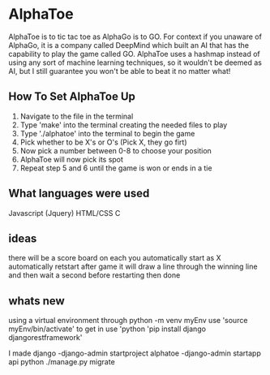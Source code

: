 # AlphaToe
AlphaToe is to tic tac toe as AlphaGo is to GO. For context if you unaware of AlphaGo, it is a company called DeepMind which built an AI that has the capability
to play the game called GO. AlphaToe uses a hashmap instead of using any sort of machine learning techniques, so it wouldn't be deemed as AI, but I still guarantee 
you won't be able to beat it no matter what!

## How To Set AlphaToe Up

1. Navigate to the file in the terminal
2. Type 'make' into the terminal creating the needed files to play
3. Type './alphatoe' into the terminal to begin the game
4. Pick whether to be X's or O's (Pick X, they go firt)
5. Now pick a number between 0-8 to choose your position
6. AlphaToe will now pick its spot 
7. Repeat step 5 and 6 until the game is won or ends in a tie 

## What languages were used
Javascript (Jquery)
HTML/CSS
C 

## ideas
there will be a score board on each
you automatically start as X
automatically retstart after game
it will draw a line through the winning line and then wait a second before restarting 
then done 

## whats new

using a virtual environment through python -m venv myEnv
use 'source myEnv/bin/activate' to get in
use 'python 'pip install django djangorestframework' 

I made django
-django-admin startproject alphatoe
-django-admin startapp api
python ./manage.py migrate
